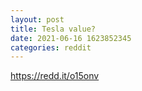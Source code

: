 ```yaml
--- 
layout: post 
title: Tesla value? 
date: 2021-06-16 1623852345 
categories: reddit 
--- 
```

https://redd.it/o15onv